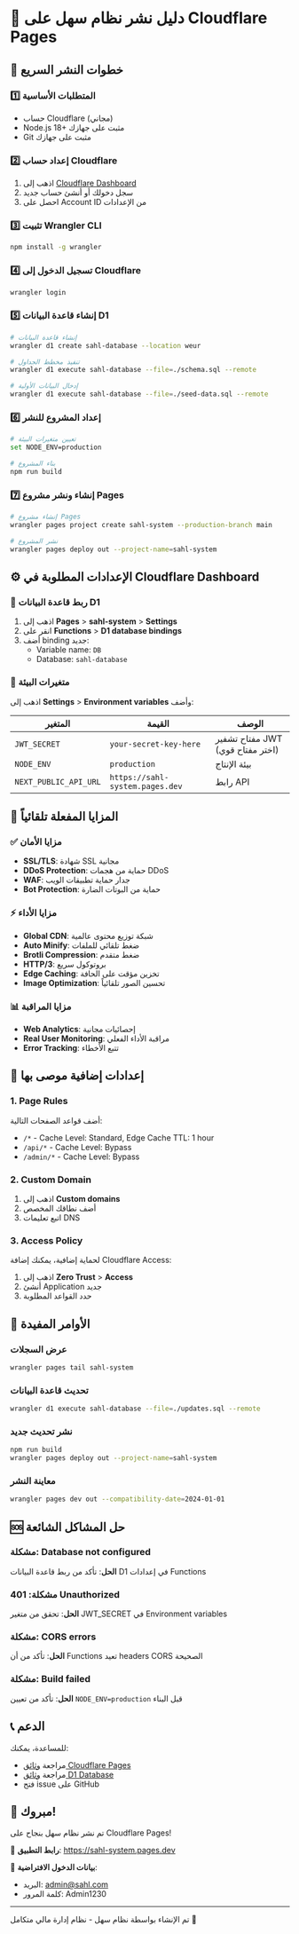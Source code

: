 # 📘 دليل نشر نظام سهل على Cloudflare Pages

## 🚀 خطوات النشر السريع

### 1️⃣ المتطلبات الأساسية
- حساب Cloudflare (مجاني)
- Node.js 18+ مثبت على جهازك
- Git مثبت على جهازك

### 2️⃣ إعداد حساب Cloudflare
1. اذهب إلى [Cloudflare Dashboard](https://dash.cloudflare.com)
2. سجل دخولك أو أنشئ حساب جديد
3. احصل على Account ID من الإعدادات

### 3️⃣ تثبيت Wrangler CLI
```bash
npm install -g wrangler
```

### 4️⃣ تسجيل الدخول إلى Cloudflare
```bash
wrangler login
```

### 5️⃣ إنشاء قاعدة البيانات D1
```bash
# إنشاء قاعدة البيانات
wrangler d1 create sahl-database --location weur

# تنفيذ مخطط الجداول
wrangler d1 execute sahl-database --file=./schema.sql --remote

# إدخال البيانات الأولية
wrangler d1 execute sahl-database --file=./seed-data.sql --remote
```

### 6️⃣ إعداد المشروع للنشر
```bash
# تعيين متغيرات البيئة
set NODE_ENV=production

# بناء المشروع
npm run build
```

### 7️⃣ إنشاء ونشر مشروع Pages
```bash
# إنشاء مشروع Pages
wrangler pages project create sahl-system --production-branch main

# نشر المشروع
wrangler pages deploy out --project-name=sahl-system
```

## ⚙️ الإعدادات المطلوبة في Cloudflare Dashboard

### 🔗 ربط قاعدة البيانات D1
1. اذهب إلى **Pages** > **sahl-system** > **Settings**
2. انقر على **Functions** > **D1 database bindings**
3. أضف binding جديد:
   - Variable name: `DB`
   - Database: `sahl-database`

### 🔐 متغيرات البيئة
اذهب إلى **Settings** > **Environment variables** وأضف:

| المتغير | القيمة | الوصف |
|---------|--------|-------|
| `JWT_SECRET` | `your-secret-key-here` | مفتاح تشفير JWT (اختر مفتاح قوي) |
| `NODE_ENV` | `production` | بيئة الإنتاج |
| `NEXT_PUBLIC_API_URL` | `https://sahl-system.pages.dev` | رابط API |

## 🎯 المزايا المفعلة تلقائياً

### ✅ مزايا الأمان
- **SSL/TLS**: شهادة SSL مجانية
- **DDoS Protection**: حماية من هجمات DDoS
- **WAF**: جدار حماية تطبيقات الويب
- **Bot Protection**: حماية من البوتات الضارة

### ⚡ مزايا الأداء
- **Global CDN**: شبكة توزيع محتوى عالمية
- **Auto Minify**: ضغط تلقائي للملفات
- **Brotli Compression**: ضغط متقدم
- **HTTP/3**: بروتوكول سريع
- **Edge Caching**: تخزين مؤقت على الحافة
- **Image Optimization**: تحسين الصور تلقائياً

### 📊 مزايا المراقبة
- **Web Analytics**: إحصائيات مجانية
- **Real User Monitoring**: مراقبة الأداء الفعلي
- **Error Tracking**: تتبع الأخطاء

## 🔧 إعدادات إضافية موصى بها

### 1. Page Rules
أضف قواعد الصفحات التالية:
- `/*` - Cache Level: Standard, Edge Cache TTL: 1 hour
- `/api/*` - Cache Level: Bypass
- `/admin/*` - Cache Level: Bypass

### 2. Custom Domain
1. اذهب إلى **Custom domains**
2. أضف نطاقك المخصص
3. اتبع تعليمات DNS

### 3. Access Policy
لحماية إضافية، يمكنك إضافة Cloudflare Access:
1. اذهب إلى **Zero Trust** > **Access**
2. أنشئ Application جديد
3. حدد القواعد المطلوبة

## 📝 الأوامر المفيدة

### عرض السجلات
```bash
wrangler pages tail sahl-system
```

### تحديث قاعدة البيانات
```bash
wrangler d1 execute sahl-database --file=./updates.sql --remote
```

### نشر تحديث جديد
```bash
npm run build
wrangler pages deploy out --project-name=sahl-system
```

### معاينة النشر
```bash
wrangler pages dev out --compatibility-date=2024-01-01
```

## 🆘 حل المشاكل الشائعة

### مشكلة: Database not configured
**الحل**: تأكد من ربط قاعدة البيانات D1 في إعدادات Functions

### مشكلة: 401 Unauthorized
**الحل**: تحقق من متغير JWT_SECRET في Environment variables

### مشكلة: CORS errors
**الحل**: تأكد من أن Functions تعيد headers CORS الصحيحة

### مشكلة: Build failed
**الحل**: تأكد من تعيين `NODE_ENV=production` قبل البناء

## 📞 الدعم

للمساعدة، يمكنك:
- مراجعة [وثائق Cloudflare Pages](https://developers.cloudflare.com/pages/)
- مراجعة [وثائق D1 Database](https://developers.cloudflare.com/d1/)
- فتح issue على GitHub

## 🎉 مبروك!

تم نشر نظام سهل بنجاح على Cloudflare Pages! 

🔗 **رابط التطبيق**: https://sahl-system.pages.dev

📧 **بيانات الدخول الافتراضية**:
- البريد: admin@sahl.com
- كلمة المرور: Admin1230

---

تم الإنشاء بواسطة نظام سهل - نظام إدارة مالي متكامل 🚀